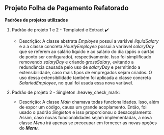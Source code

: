## Projeto Folha de Pagamento Refatorado

**Padrões de projetos utilizados**

1. Padrão de projeto 1 e 2 - Templated e Extract :heavy_check_mark:
	- Descrição:
	A classe abstrata _Employee_ possui a variável _liquidSalary_ e a a classe concreta _HourlyEmployee_ possui a variável
	_salaryDay_ que se referem ao salário líquido e ao salário do dia (após o cartão de ponto ser configurado), respectivamente.
	Isso foi simplificado removendo _salaryDay_ e criando _grossSalary_, evitando a redundância causada pelo uso de _salaryDay_ e 		permitindo a extensibilidade, caso mais tipos de empregados sejam criados. O uso dessa extensibilidade também foi aplicada a
	classe concreta _SalariedEmployee_, no qual foi usada essa nova variável.


2. Padrão de projeto 2 - Singleton :heavey_check_mark:
	- Descrição:
	A classe _Main_ chamava todas funcionalidades. Isso, além de expor um código, causa um grande acoplamento. Então, foi usado o 		padrão _Singleton_ e isso proporcionou o desacoplamento. Assim, caso novas funcionalidades sejam implementadas, a nova classe
	_Menu_ irá apenas se preocupar em fornecer as novas opções do **_Menu_**.
